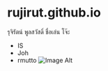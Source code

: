 # rujirut.github.io
รุจิรัตน์ พูลสวัสดิ์
ชื่อเล่น โจ๊ะ
* IS
* Joh
* rmutto
![Image Alt](/path/to/image.jpg)
